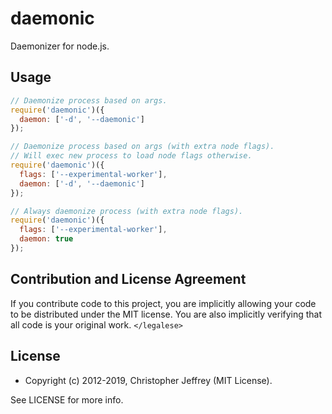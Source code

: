 # daemonic

Daemonizer for node.js.

## Usage

``` js
// Daemonize process based on args.
require('daemonic')({
  daemon: ['-d', '--daemonic']
});

// Daemonize process based on args (with extra node flags).
// Will exec new process to load node flags otherwise.
require('daemonic')({
  flags: ['--experimental-worker'],
  daemon: ['-d', '--daemonic']
});

// Always daemonize process (with extra node flags).
require('daemonic')({
  flags: ['--experimental-worker'],
  daemon: true
});
```

## Contribution and License Agreement

If you contribute code to this project, you are implicitly allowing your code
to be distributed under the MIT license. You are also implicitly verifying that
all code is your original work. `</legalese>`

## License

- Copyright (c) 2012-2019, Christopher Jeffrey (MIT License).

See LICENSE for more info.
